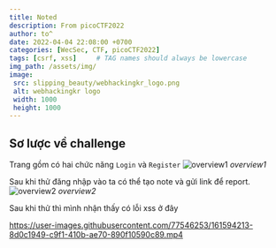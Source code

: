 ```yaml
---
title: Noted
description: From picoCTF2022
author: to^
date: 2022-04-04 22:08:00 +0700
categories: [WecSec, CTF, picoCTF2022]
tags: [csrf, xss]     # TAG names should always be lowercase
img_path: /assets/img/
image:
 src: slipping_beauty/webhackingkr_logo.png
 alt: webhackingkr logo
 width: 1000
 height: 1000
---
```


## Sơ lược về challenge
Trang gồm có hai chức năng `Login` và `Register`
![overview1](noted/overview1.png)
_overview1_

Sau khi thử đăng nhập vào ta có thể tạo note và gửi link để report.
![overview2](noted/overview2.png)
_overview2_

Sau khi thử thì mình nhận thấy có lỗi xss ở đây


https://user-images.githubusercontent.com/77546253/161594213-8d0c1949-c9f1-410b-ae70-890f10590c89.mp4
